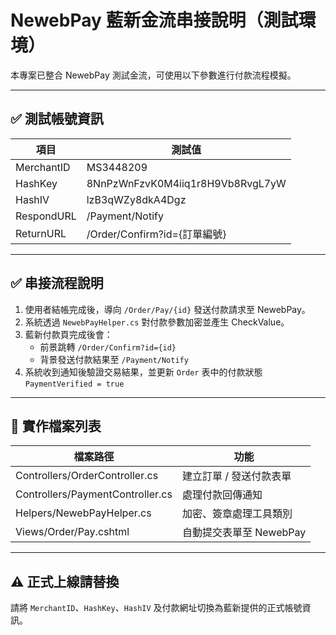 # NewebPay 藍新金流串接說明（測試環境）

本專案已整合 NewebPay 測試金流，可使用以下參數進行付款流程模擬。

---

## ✅ 測試帳號資訊

| 項目         | 測試值                                  |
|--------------|-----------------------------------------|
| MerchantID   | MS3448209                               |
| HashKey      | 8NnPzWnFzvK0M4iiq1r8H9Vb8RvgL7yW         |
| HashIV       | lzB3qWZy8dkA4Dgz                         |
| RespondURL   | /Payment/Notify                         |
| ReturnURL    | /Order/Confirm?id={訂單編號}            |

---

## ✅ 串接流程說明

1. 使用者結帳完成後，導向 `/Order/Pay/{id}` 發送付款請求至 NewebPay。
2. 系統透過 `NewebPayHelper.cs` 對付款參數加密並產生 CheckValue。
3. 藍新付款頁完成後會：
   - 前景跳轉 `/Order/Confirm?id={id}`
   - 背景發送付款結果至 `/Payment/Notify`
4. 系統收到通知後驗證交易結果，並更新 `Order` 表中的付款狀態 `PaymentVerified = true`

---

## 📁 實作檔案列表

| 檔案路徑                              | 功能                     |
|---------------------------------------|--------------------------|
| Controllers/OrderController.cs        | 建立訂單 / 發送付款表單 |
| Controllers/PaymentController.cs      | 處理付款回傳通知         |
| Helpers/NewebPayHelper.cs             | 加密、簽章處理工具類別   |
| Views/Order/Pay.cshtml                | 自動提交表單至 NewebPay |

---

## ⚠️ 正式上線請替換

請將 `MerchantID`、`HashKey`、`HashIV` 及付款網址切換為藍新提供的正式帳號資訊。